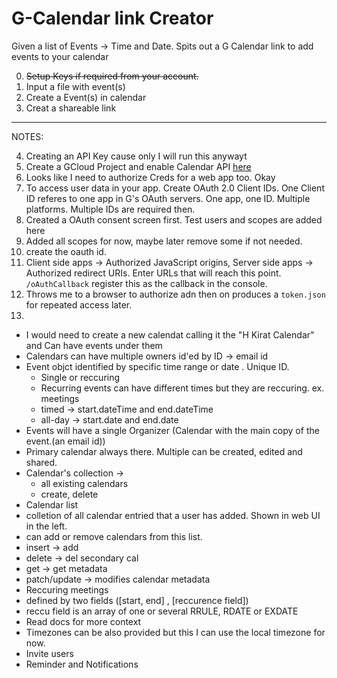 # G-Calendar link Creator

Given a list of Events -> Time and Date. Spits out a G Calendar link to add events to your calendar

0. ~~Setup Keys if required from your account.~~
1. Input a file with event(s)
2. Create a Event(s) in calendar
3. Creat a shareable link

---

NOTES:

4. Creating an API Key cause only I will run this anywayt
5. Create a GCloud Project and enable Calendar API [here](https://console.cloud.google.com/apis/library/calendar-json.googleapis.com)
6. Looks like I need to authorize Creds for a web app too. Okay
7. To access user data in your app. Create OAuth 2.0 Client IDs. One Client ID referes to one app in G's OAuth servers. One app, one ID. Multiple platforms. Multiple IDs are required then.
8. Created a OAuth consent screen first. Test users and scopes are added here
9. Added all scopes for now, maybe later remove some if not needed.
10. create the oauth id.
11. Client side apps -> Authorized JavaScript origins, Server side apps -> Authorized redirect URIs. Enter URLs that will reach this point. `/oAuthCallback` register this as the callback in the console.
12. Throws me to a browser to authorize adn then on produces a `token.json` for repeated access later.
13.

- I would need to create a new calendat calling it the "H Kirat Calendar" and Can have events under them
- Calendars can have multiple owners id'ed by ID -> email id
- Event objct identified by specific time range or date . Unique ID.
  - Single or reccuring
  - Recurring events can have different times but they are reccuring. ex. meetings
  - timed -> start.dateTime and end.dateTime
  - all-day -> start.date and end.date
- Events will have a single Organizer (Calendar with the main copy of the event.(an email id))
- Primary calendar always there. Multiple can be created, edited and shared.
- Calendar's collection ->
  - all existing calendars
  - create, delete
- Calendar list
- colletion of all calendar entried that a user has added. Shown in web UI in the left.
- can add or remove calendars from this list.
- insert -> add
- delete -> del secondary cal
- get -> get metadata
- patch/update -> modifies calendar metadata
- Reccuring meetings
- defined by two fields ([start, end] , [reccurence field])
- reccu field is an array of one or several RRULE, RDATE or EXDATE
- Read docs for more context
- Timezones can be also provided but this I can use the local timezone for now.
- Invite users
- Reminder and Notifications
